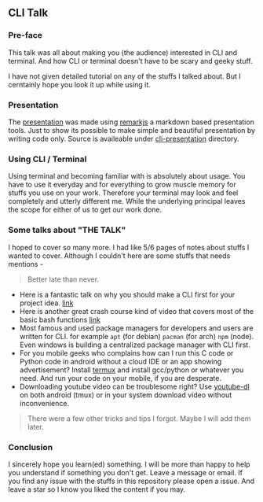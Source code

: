 ## CLI Talk

### Pre-face
This talk was all about making you (the audience) interested in CLI and terminal. And how CLI or terminal doesn't have to be scary and geeky stuff. 

I have not given detailed tutorial on any of the stuffs I talked about. But I cerntainly hope you look it up while using it.

### Presentation
The [presentation](cli-presentation/out.pdf) was made using [remarkjs](https://remarkjs.com/) a markdown based presentation tools. Just to show its possible to make simple and beautiful presentation by writing code only. 
Source is availeable under [cli-presentation](cli-presentation) directory.

### Using CLI / Terminal
Using terminal and becoming familiar with is absolutely about usage. You have to use it everyday and for everything to grow muscle memory for stuffs you use on your work. Therefore your terminal may look and feel completely and utterly different me. While the underlying principal leaves the scope for either of us to get our work done. 


### Some talks about "THE TALK"
I hoped to cover so many more. I had like 5/6 pages of notes about stuffs I wanted to cover. Although I couldn't here are some stuffs that needs mentions - 

> Better late than never.

* Here is a fantastic talk on why you should make a CLI first for your project idea. [link](https://www.youtube.com/watch?v=7qLNrcYkQiY)
* Here is another great crash course kind of video that covers most of the basic bash functions [link](https://www.youtube.com/watch?v=oxuRxtrO2Ag)
* Most famous and used package managers for developers and users are written for CLI. for example `apt` (for debian) `pacman` (for arch) `npm` (node). Even windows is building a centralized package manager with CLI first. 
* For you mobile geeks who complains how can I run this C code or Python code in android without a cloud IDE or an app showing advertisement? Install [termux](https://play.google.com/store/apps/details?id=com.termux) and install gcc/python or whatever you need. And run your code on your mobile, if you are desperate. 
* Downloading youtube video can be troublesome right? Use [youtube-dl](http://yt-dl.org/) on both android (tmux) or in your system download video without inconvenience. 

> There were a few other tricks and tips I forgot. Maybe I will add them later. 

### Conclusion
I sincerely hope you learn(ed) something. I will be more than happy to help you understand if something you don't get. Leave a message or email. If you find any issue with the stuffs in this repository please open a issue. And leave a star so I know you liked the content if you may.
